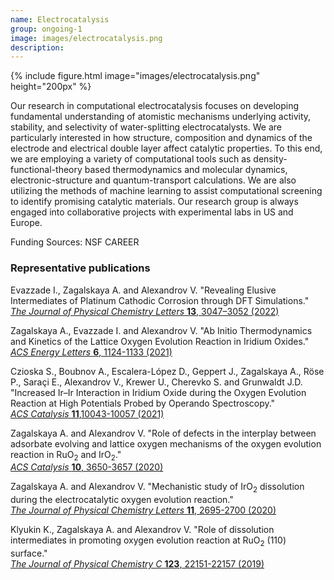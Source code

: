 ```yaml
---
name: Electrocatalysis
group: ongoing-1
image: images/electrocatalysis.png
description:
---
```


{%
  include figure.html
  image="images/electrocatalysis.png"
  height="200px"
%}

Our research in computational electrocatalysis focuses on developing fundamental understanding of atomistic mechanisms underlying activity, stability, and selectivity of water-splitting electrocatalysts. We are particularly interested in how structure, composition and dynamics of the electrode and electrical double layer affect catalytic properties. To this end, we are employing a variety of computational tools such as density-functional-theory based thermodynamics and molecular dynamics, electronic-structure and quantum-transport calculations. We are also utilizing the methods of machine learning to assist computational screening to identify promising catalytic materials. Our research group is always engaged into collaborative projects with experimental labs in US and Europe.

Funding Sources: NSF CAREER 

### Representative publications

Evazzade I., Zagalskaya A. and Alexandrov V. "Revealing Elusive Intermediates of Platinum Cathodic Corrosion through DFT Simulations."  
[_The Journal of Physical Chemistry Letters_ __13__, 3047–3052 (2022)](https://pubs.acs.org/doi/10.1021/acs.jpclett.1c04187)

Zagalskaya A., Evazzade I. and Alexandrov V. "Ab Initio Thermodynamics and Kinetics of the Lattice Oxygen Evolution Reaction in Iridium Oxides."  
[_ACS Energy Letters_ __6__, 1124-1133 (2021)](https://pubs.acs.org/doi/10.1021/acsenergylett.1c00234)

Czioska S., Boubnov A., Escalera-López D., Geppert J., Zagalskaya A., Röse P., Saraçi E., Alexandrov V., Krewer U., Cherevko S. and Grunwaldt J.D. "Increased Ir–Ir Interaction in Iridium Oxide during the Oxygen Evolution Reaction at High Potentials Probed by Operando Spectroscopy."  
[_ACS Catalysis_ __11__,10043-10057 (2021)](https://pubs.acs.org/doi/10.1021/acscatal.1c02074)

Zagalskaya A. and Alexandrov V. "Role of defects in the interplay between adsorbate evolving and lattice oxygen mechanisms of the oxygen evolution reaction in RuO<sub>2</sub> and IrO<sub>2</sub>."  
[_ACS Catalysis_ __10__, 3650-3657 (2020)](https://pubs.acs.org/doi/10.1021/acscatal.9b05544)

Zagalskaya A. and Alexandrov V. "Mechanistic study of IrO<sub>2</sub> dissolution during the electrocatalytic oxygen evolution reaction."  
[_The Journal of Physical Chemistry Letters_ __11__, 2695-2700 (2020)](https://pubs.acs.org/doi/10.1021/acs.jpclett.0c00335)

Klyukin K., Zagalskaya A. and Alexandrov V. "Role of dissolution intermediates in promoting oxygen evolution reaction at RuO<sub>2</sub> (110) surface."  
[_The Journal of Physical Chemistry C_ __123__, 22151-22157 (2019)](https://pubs.acs.org/doi/10.1021/acs.jpcc.9b03418)
